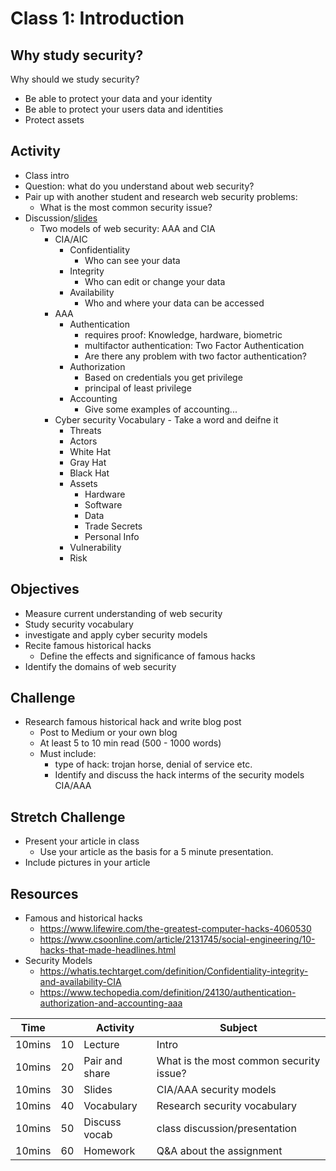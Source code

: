 
# Class 1: Introduction

## Why study security?
Why should we study security?
  - Be able to protect your data and your identity
  - Be able to protect your users data and identities
  - Protect assets

## Activity
  - Class intro
  - Question: what do you understand about web security?
  - Pair up with another student and research web security problems:
    - What is the most common security issue?
  - Discussion/[slides](https://docs.google.com/presentation/d/1gUhRMPlXeiwloMxedW_Kr2V0pxjdm19hA5IV7p6QE-M/edit?usp=sharing) 
    - Two models of web security: AAA and CIA
      - CIA/AIC
        - Confidentiality
          - Who can see your data
        - Integrity
          - Who can edit or change your data
        - Availability
          - Who and where your data can be accessed
      - AAA
        - Authentication 
          - requires proof: Knowledge, hardware, biometric
          - multifactor authentication: Two Factor Authentication
          - Are there any problem with two factor authentication? 
        - Authorization 
          - Based on credentials you get privilege
          - principal of least privilege
        - Accounting 
          - Give some examples of accounting...
      - Cyber security Vocabulary - Take a word and deifne it
        - Threats 
        - Actors
        - White Hat
        - Gray Hat
        - Black Hat
        - Assets 
          - Hardware
          - Software
          - Data
          - Trade Secrets
          - Personal Info
        - Vulnerability
        - Risk

## Objectives
  - Measure current understanding of web security
  - Study security vocabulary
  - investigate and apply cyber security models
  - Recite famous historical hacks
    - Define the effects and significance of famous hacks
  - Identify the domains of web security

## Challenge
  - Research famous historical hack and write blog post
    - Post to Medium or your own blog
    - At least 5 to 10 min read (500 - 1000 words)
    - Must include:
      - type of hack: trojan horse, denial of service etc.
      - Identify and discuss the hack interms of the security models CIA/AAA
## Stretch Challenge 
  - Present your article in class
    - Use your article as the basis for a 5 minute presentation.
  - Include pictures in your article

## Resources
  
- Famous and historical hacks 
  - https://www.lifewire.com/the-greatest-computer-hacks-4060530
  - https://www.csoonline.com/article/2131745/social-engineering/10-hacks-that-made-headlines.html
- Security Models 
  - https://whatis.techtarget.com/definition/Confidentiality-integrity-and-availability-CIA
  - https://www.techopedia.com/definition/24130/authentication-authorization-and-accounting-aaa

  
|Time    |    | Activity       | Subject |
|--------|----|----------------|-------|
| 10mins | 10 | Lecture        | Intro |
| 10mins | 20 | Pair and share | What is the most common security issue? |
| 10mins | 30 | Slides         | CIA/AAA security models |
| 10mins | 40 | Vocabulary     | Research security vocabulary |
| 10mins | 50 | Discuss vocab  | class discussion/presentation |
| 10mins | 60 | Homework       | Q&A about the assignment |
